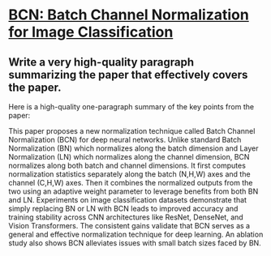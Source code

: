 # [BCN: Batch Channel Normalization for Image Classification](https://arxiv.org/abs/2312.00596)

## Write a very high-quality paragraph summarizing the paper that effectively covers the paper.

 Here is a high-quality one-paragraph summary of the key points from the paper:

This paper proposes a new normalization technique called Batch Channel Normalization (BCN) for deep neural networks. Unlike standard Batch Normalization (BN) which normalizes along the batch dimension and Layer Normalization (LN) which normalizes along the channel dimension, BCN normalizes along both batch and channel dimensions. It first computes normalization statistics separately along the batch (N,H,W) axes and the channel (C,H,W) axes. Then it combines the normalized outputs from the two using an adaptive weight parameter to leverage benefits from both BN and LN. Experiments on image classification datasets demonstrate that simply replacing BN or LN with BCN leads to improved accuracy and training stability across CNN architectures like ResNet, DenseNet, and Vision Transformers. The consistent gains validate that BCN serves as a general and effective normalization technique for deep learning. An ablation study also shows BCN alleviates issues with small batch sizes faced by BN.
